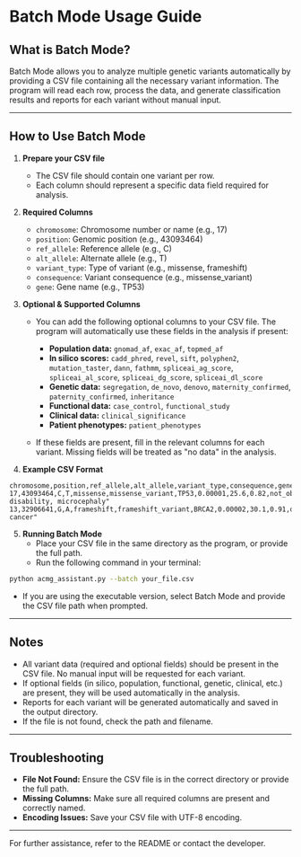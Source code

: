 # Batch Mode Usage Guide

## What is Batch Mode?
Batch Mode allows you to analyze multiple genetic variants automatically by providing a CSV file containing all the necessary variant information. The program will read each row, process the data, and generate classification results and reports for each variant without manual input.

---

## How to Use Batch Mode

1. **Prepare your CSV file**
   - The CSV file should contain one variant per row.
   - Each column should represent a specific data field required for analysis.

2. **Required Columns**
   - `chromosome`: Chromosome number or name (e.g., 17)
   - `position`: Genomic position (e.g., 43093464)
   - `ref_allele`: Reference allele (e.g., C)
   - `alt_allele`: Alternate allele (e.g., T)
   - `variant_type`: Type of variant (e.g., missense, frameshift)
   - `consequence`: Variant consequence (e.g., missense_variant)
   - `gene`: Gene name (e.g., TP53)


3. **Optional & Supported Columns**
   - You can add the following optional columns to your CSV file. The program will automatically use these fields in the analysis if present:
     - **Population data:** `gnomad_af`, `exac_af`, `topmed_af`
     - **In silico scores:** `cadd_phred`, `revel`, `sift`, `polyphen2`, `mutation_taster`, `dann`, `fathmm`, `spliceai_ag_score`, `spliceai_al_score`, `spliceai_dg_score`, `spliceai_dl_score`
     - **Genetic data:** `segregation`, `de_novo`, `denovo`, `maternity_confirmed`, `paternity_confirmed`, `inheritance`
     - **Functional data:** `case_control`, `functional_study`
     - **Clinical data:** `clinical_significance`
     - **Patient phenotypes:** `patient_phenotypes`

   - If these fields are present, fill in the relevant columns for each variant. Missing fields will be treated as "no data" in the analysis.



4. **Example CSV Format**

```csv
chromosome,position,ref_allele,alt_allele,variant_type,consequence,gene,gnomad_af,cadd_phred,revel,case_control,clinical_significance,patient_phenotypes
17,43093464,C,T,missense,missense_variant,TP53,0.00001,25.6,0.82,not_observed_in_healthy,pathogenic,"intellectual disability, microcephaly"
13,32906641,G,A,frameshift,frameshift_variant,BRCA2,0.00002,30.1,0.91,observed_in_healthy,benign,"breast cancer"
```


5. **Running Batch Mode**
   - Place your CSV file in the same directory as the program, or provide the full path.
   - Run the following command in your terminal:

```bash
python acmg_assistant.py --batch your_file.csv
```

- If you are using the executable version, select Batch Mode and provide the CSV file path when prompted.

---

## Notes
- All variant data (required and optional fields) should be present in the CSV file. No manual input will be requested for each variant.
- If optional fields (in silico, population, functional, genetic, clinical, etc.) are present, they will be used automatically in the analysis.
- Reports for each variant will be generated automatically and saved in the output directory.
- If the file is not found, check the path and filename.

---

## Troubleshooting
- **File Not Found:** Ensure the CSV file is in the correct directory or provide the full path.
- **Missing Columns:** Make sure all required columns are present and correctly named.
- **Encoding Issues:** Save your CSV file with UTF-8 encoding.

---

For further assistance, refer to the README or contact the developer.
